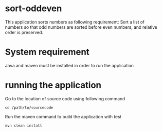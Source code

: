 # sort-oddeven
This application sorts numbers as following requirement:
    Sort a list of numbers so that odd numbers are sorted before even numbers, and relative order is preserved.

# System requirement
Java and maven must be installed in order to run the application

# running the application
Go to the location of source code using following command
    
    cd /path/to/sourcecode


Run the maven command to build the application with test

    mvn clean install


